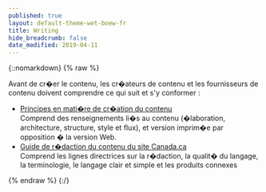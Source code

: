 ```yaml
---
published: true
layout: default-theme-wet-boew-fr
title: Writing
hide_breadcrumb: false
date_modified: 2019-04-11
---
```

{::nomarkdown}
{% raw %}
<p>Avant de cr�er le contenu, les cr�ateurs de contenu et les fournisseurs de contenu doivent comprendre ce qui suit et s'y conformer : </p>
  <ul class="lst-spcd">
     <li><a href="prncpls-fr.html">Principes en mati�re de cr�ation du contenu</a><br>
    Comprend des renseignements li�s au contenu (�laboration, architecture, structure, style et flux), et version imprim�e par opposition � la version Web.</li>
    <li><a href="https://www.tbs-sct.gc.ca/hgw-cgf/oversight-surveillance/communications/csc-grc-fra.asp">Guide de r�daction du contenu du site Canada.ca</a><br>
    Comprend les lignes directrices sur la r�daction, la qualit� du langage, la terminologie, le langage clair et simple et les produits connexes</li>
  </ul>
{% endraw %}
{:/}
